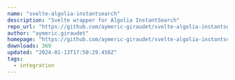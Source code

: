 ```yaml
---
name: "svelte-algolia-instantsearch"
description: "Svelte wrapper for Algolia InstantSearch"
repo_url: "https://github.com/aymeric-giraudet/svelte-algolia-instantsearch"
author: "aymeric.giraudet"
homepage: "https://github.com/aymeric-giraudet/svelte-algolia-instantsearch#readme"
downloads: 369
updated: "2024-01-13T17:50:29.450Z"
tags: 
  - integration
---
```

